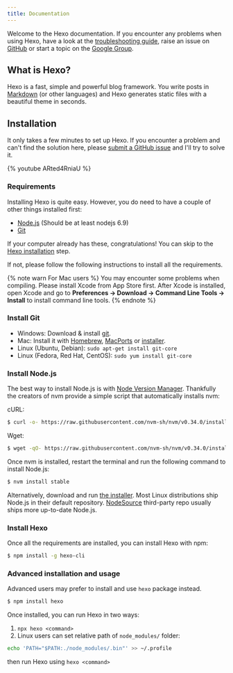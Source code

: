 ```yaml
---
title: Documentation
---
```

Welcome to the Hexo documentation. If you encounter any problems when using Hexo, have a look at the  [troubleshooting guide](troubleshooting.html), raise an issue on [GitHub](https://github.com/hexojs/hexo/issues) or start a topic on the [Google Group](https://groups.google.com/group/hexo).

## What is Hexo?

Hexo is a fast, simple and powerful blog framework. You write posts in [Markdown](http://daringfireball.net/projects/markdown/) (or other languages) and Hexo generates static files with a beautiful theme in seconds.

## Installation

It only takes a few minutes to set up Hexo. If you encounter a problem and can't find the solution here, please [submit a GitHub issue](https://github.com/hexojs/hexo/issues) and I'll try to solve it.

{% youtube ARted4RniaU %}

### Requirements

Installing Hexo is quite easy. However, you do need to have a couple of other things installed first:

- [Node.js](http://nodejs.org/) (Should be at least nodejs 6.9)
- [Git](http://git-scm.com/)

If your computer already has these, congratulations! You can skip to the [Hexo installation](#Install-Hexo) step.

If not, please follow the following instructions to install all the requirements.

{% note warn For Mac users %}
You may encounter some problems when compiling. Please install Xcode from App Store first. After Xcode is installed, open Xcode and go to **Preferences -> Download -> Command Line Tools -> Install** to install command line tools.
{% endnote %}

### Install Git

- Windows: Download & install [git](https://git-scm.com/download/win).
- Mac: Install it with [Homebrew](http://mxcl.github.com/homebrew/), [MacPorts](http://www.macports.org/) or [installer](http://sourceforge.net/projects/git-osx-installer/).
- Linux (Ubuntu, Debian): `sudo apt-get install git-core`
- Linux (Fedora, Red Hat, CentOS): `sudo yum install git-core`

### Install Node.js

The best way to install Node.js is with [Node Version Manager](https://github.com/nvm-sh/nvm).
Thankfully the creators of nvm provide a simple script that automatically installs nvm:

cURL:

``` bash
$ curl -o- https://raw.githubusercontent.com/nvm-sh/nvm/v0.34.0/install.sh | bash
```

Wget:

``` bash
$ wget -qO- https://raw.githubusercontent.com/nvm-sh/nvm/v0.34.0/install.sh | bash
```

Once nvm is installed, restart the terminal and run the following command to install Node.js:

``` bash
$ nvm install stable
```

Alternatively, download and run [the installer](http://nodejs.org/). Most Linux distributions  ship Node.js in their default repository. [NodeSource](https://github.com/nodesource/distributions) third-party repo usually ships more up-to-date Node.js.

### Install Hexo

Once all the requirements are installed, you can install Hexo with npm:

``` bash
$ npm install -g hexo-cli
```

### Advanced installation and usage

Advanced users may prefer to install and use `hexo` package instead.

``` bash
$ npm install hexo
```

Once installed, you can run Hexo in two ways:

1. `npx hexo <command>`
2. Linux users can set relative path of `node_modules/` folder:

  ``` bash
  echo 'PATH="$PATH:./node_modules/.bin"' >> ~/.profile
  ```

  then run Hexo using `hexo <command>`
